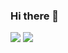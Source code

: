 ### Hi there 👋
![](https://raw.githubusercontent.com/kjbOC/github-stats/master/generated/languages.svg#gh-dark-mode-only)
![](https://raw.githubusercontent.com/kjbOC/github-stats/master/generated/languages.svg#gh-light-mode-only)
<!--
**kjbOC/kjbOC** is a ✨ _special_ ✨ repository because its `README.md` (this file) appears on your GitHub profile.

Here are some ideas to get you started:

- 🔭 I’m currently working on ...
- 🌱 I’m currently learning ...
- 👯 I’m looking to collaborate on ...
- 🤔 I’m looking for help with ...
- 💬 Ask me about ...
- 📫 How to reach me: ...
- 😄 Pronouns: ...
- ⚡ Fun fact: ...
-->
